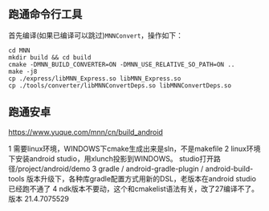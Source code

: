 
## 跑通命令行工具
首先编译(如果已编译可以跳过)`MNNConvert`，操作如下：
```
cd MNN
mkdir build && cd build
cmake -DMNN_BUILD_CONVERTER=ON -DMNN_USE_RELATIVE_SO_PATH=ON ..
make -j8
cp ./express/libMNN_Express.so libMNN_Express.so
cp ./tools/converter/libMNNConvertDeps.so libMNNConvertDeps.so
```


## 跑通安卓
https://www.yuque.com/mnn/cn/build_android

1 需要linux环境，WINDOWS下cmake生成出来是sln，不是makefile
2 linux环境下安装android studio，用xlunch投影到WINDOWS。 studio打开路径/project/android/demo
3 gradle / android-gradle-plugin / android-build-tools 版本升级下，各种库gradle配置方式用新的DSL，老版本在android studio已经跑不通了
4 ndk版本不要动，这个和cmakelist语法有关，改了27编译不了。版本 21.4.7075529

